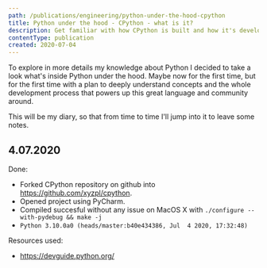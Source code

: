 ```yaml
---
path: /publications/engineering/python-under-the-hood-cpython
title: Python under the hood - CPython - what is it?
description: Get familiar with how CPython is built and how it's development process looks like from Python dev perspective.
contentType: publication
created: 2020-07-04
---
```


To explore in more details my knowledge about Python I decided to take a look
what's inside Python under the hood.
Maybe now for the first time, but for the first time with a plan to deeply understand concepts
and the whole development process that powers up this great language and community around.

This will be my diary, so that from time to time I'll jump into it to leave some notes.

## 4.07.2020

Done:

- Forked CPython repository on github into https://github.com/xyzpl/cpython.
- Opened project using PyCharm.
- Compiled succesful without any issue on MacOS X with `./configure --with-pydebug && make -j`
- `Python 3.10.0a0 (heads/master:b40e434386, Jul  4 2020, 17:32:48)`
 
Resources used:

- https://devguide.python.org/

